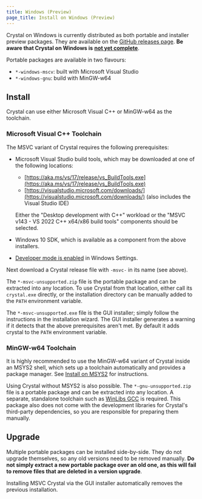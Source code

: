 ```yaml
---
title: Windows (Preview)
page_title: Install on Windows (Preview)
---
```


Crystal on Windows is currently distributed as both portable and installer preview packages. They are available on the [GitHub releases page](https://github.com/crystal-lang/crystal/releases). **Be aware that Crystal on Windows is** [**not yet complete**](https://github.com/crystal-lang/crystal/issues/5430).

Portable packages are available in two flavours:

- `*-windows-mscv`: built with Microsoft Visual Studio
- `*-windows-gnu`: build with MinGW-w64

## Install

Crystal can use either Microsoft Visual C++ or MinGW-w64 as the toolchain.

### Microsoft Visual C++ Toolchain

The MSVC variant of Crystal requires the following prerequisites:

- Microsoft Visual Studio build tools, which may be downloaded at one of the following locations:

  - [https://aka.ms/vs/17/release/vs_BuildTools.exe](https://aka.ms/vs/17/release/vs_BuildTools.exe)
  - [https://visualstudio.microsoft.com/downloads/](https://visualstudio.microsoft.com/downloads/) (also includes the Visual Studio IDE)

  Either the "Desktop development with C++" workload or the "MSVC v143 - VS 2022 C++ x64/x86 build tools" components should be selected.
- Windows 10 SDK, which is available as a component from the above installers.
- [Developer mode is enabled](https://learn.microsoft.com/en-us/windows/apps/get-started/enable-your-device-for-development) in Windows Settings.

Next download a Crystal release file with `-msvc-` in its name (see above).

The `*-msvc-unsupported.zip` file is the portable package and can be extracted into any location. To use Crystal from that location, either call its `crystal.exe` directly, or
the installation directory can be manually added to the `PATH` environment variable.

The `*-msvc-unsupported.exe` file is the GUI installer; simply follow the instructions in the installation wizard. The GUI installer generates a warning if it detects that the above prerequisites aren't met.
By default it adds crystal to the `PATH` environment variable.

### MinGW-w64 Toolchain

It is highly recommended to use the MinGW-w64 variant of Crystal inside an MSYS2
shell, which sets up a toolchain automatically and provides a package manager.
See [Install on MSYS2](/install/on_msys2) for instructions.

Using Crystal without MSYS2 is also possible. The `*-gnu-unsupported.zip` file
is a portable package and can be extracted into any location. A separate,
standalone toolchain such as [WinLibs GCC](https://winlibs.com/) is required.
This package also does not come with the development libraries for Crystal's
third-party dependencies, so you are responsible for preparing them manually.

## Upgrade

Multiple portable packages can be installed side-by-side. They do not upgrade themselves, so any old versions need to be removed manually. **Do not simply extract a new portable package over an old one, as this will fail to remove files that are deleted in a version upgrade**.

Installing MSVC Crystal via the GUI installer automatically removes the previous installation.
